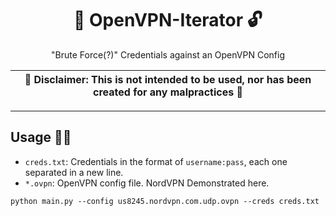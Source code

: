 <div align="center">

# 🔐 OpenVPN-Iterator 🔓

"Brute Force(?)" Credentials against an OpenVPN Config

| **🚧 Disclaimer: This is not intended to be used, nor has been created for any malpractices 🚧** |
|:------------------------------------------------------------------------------------------------:|

---

</div>

## Usage 👨‍💻

- `creds.txt`: Credentials in the format of `username:pass`, each one separated in a new line.
- `*.ovpn`: OpenVPN config file. NordVPN Demonstrated here.

```shell
python main.py --config us8245.nordvpn.com.udp.ovpn --creds creds.txt
```
